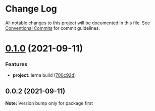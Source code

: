 # Change Log

All notable changes to this project will be documented in this file.
See [Conventional Commits](https://conventionalcommits.org) for commit guidelines.

# [0.1.0](https://github.com/dcagnetta/angular-mono-library/compare/first@0.0.2...first@0.1.0) (2021-09-11)


### Features

* **project:** lerna build ([700c92d](https://github.com/dcagnetta/angular-mono-library/commit/700c92d78d44ef38a1d323b5655a680950c22463))





## 0.0.2 (2021-09-11)

**Note:** Version bump only for package first
